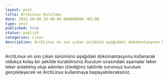 ```yaml
---
layout: post
title: ArchLinux Kurulumu
date: 2015-10-08 14:48:04.000000000 +03:00
type: post
published: true
status: publish
categories: Linux
description: ArchLinux en son çıkan sürümünü aşağıdaki dokümantasyonu kullanarak oldukça kolay bir şekilde kurabilirsiniz.Kurulum sırasındaki aşamalar
---
```


ArchLinux en son çıkan sürümünü aşağıdaki dokümantasyonu kullanarak oldukça kolay bir şekilde kurabilirsiniz.Kurulum sırasındaki aşamalar teker teker anlatılmış olup adımları izlediğiniz taktirde sorunsuz kurulum gerçekleşecek ve ArchLinux kullanmaya başlayabileceksiniz.


<script src="https://gist.github.com/MertcanGokgoz/b941b2288ff79519c99c.js"></script>
